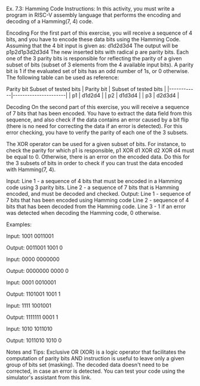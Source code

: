Ex. 7.3: Hamming Code
Instructions:
In this activity, you must write a program in RISC-V assembly language that performs the encoding and decoding of a Hamming(7, 4) code.

Encoding
For the first part of this exercise, you will receive a sequence of 4 bits, and you have to encode these data bits using the Hamming Code. Assuming that the 4 bit input is given as:
d1d2d3d4
The output will be
p1p2d1p3d2d3d4
The new inserted bits with radical p are parity bits. Each one of the 3 parity bits is responsible for reflecting the parity of a given subset of bits (subset of 3 elements from the 4 available input bits). A parity bit is 1 if the evaluated set of bits has an odd number of 1s, or 0 otherwise. The following table can be used as reference:

Parity bit
Subset of tested bits
| Parity bit | Subset of tested bits |
|------------|----------------------|
| p1         | d1d2d4               |
| p2         | d1d3d4               |
| p3         | d2d3d4               |


Decoding
On the second part of this exercise, you will receive a sequence of 7 bits that has been encoded. You have to extract the data field from this sequence, and also check if the data contains an error caused by a bit flip (there is no need for correcting the data if an error is detected). For this error checking, you have to verify the parity of each one of the 3 subsets. 

The XOR operator can be used for a given subset of bits. For instance, to check the parity for which p1 is responsible, p1 XOR d1 XOR d2 XOR d4 must be equal to 0. Otherwise, there is an error on the encoded data. Do this for the 3 subsets of bits in order to check if you can trust the data encoded with Hamming(7, 4).

Input:
Line 1 - a sequence of 4 bits that must be encoded in a Hamming code using 3 parity bits.
Line 2 - a sequence of 7 bits that is Hamming encoded, and must be decoded and checked.
Output:
Line 1 - sequence of 7 bits that has been encoded using Hamming code
Line 2 - sequence of 4 bits that has been decoded from the Hamming code.
Line 3 - 1 if an error was detected when decoding the Hamming code, 0 otherwise.

Examples:

Input:
1001
0011001

Output:
0011001
1001
0


Input:
0000
0000000

Output:
0000000
0000
0


Input:
0001
0010001

Output:
1101001
1001
1


Input:
1111
1001001

Output:
1111111
0001
1


Input:
1010
1011010

Output:
1011010
1010
0


Notes and Tips:
Exclusive OR (XOR) is a logic operator that facilitates the computation of parity bits
AND instruction is useful to leave only a given group of bits set (masking).
The decoded data doesn't need to be corrected, in case an error is detected.
You can test your code using the simulator's assistant from this link.
